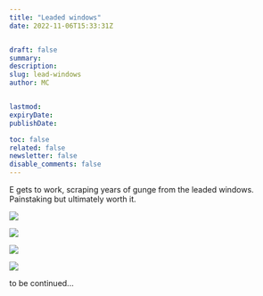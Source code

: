 ```yaml
---
title: "Leaded windows"
date: 2022-11-06T15:33:31Z


draft: false
summary:
description:
slug: lead-windows
author: MC


lastmod:
expiryDate:
publishDate:

toc: false
related: false
newsletter: false
disable_comments: false
---
```

E gets to work, scraping years of gunge from the leaded windows. Painstaking but ultimately worth it.


![](/images/9553.jpeg)

![](/images/3108.jpeg)

![](/images/9554.jpeg)

![](/images/3109.jpeg)

to be continued...
